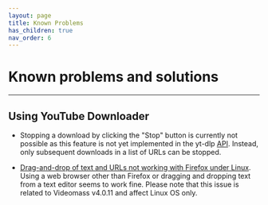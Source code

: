 ```yaml
---
layout: page
title: Known Problems
has_children: true
nav_order: 6
---
```


# Known problems and solutions
-------------------------------------------

## Using YouTube Downloader

- Stopping a download by clicking the "Stop" button is currently not possible as 
this feature is not yet implemented in the yt-dlp [API](https://en.wikipedia.org/wiki/API). 
Instead, only subsequent downloads in a list of URLs can be stopped.  

- [Drag-and-drop of text and URLs not working with Firefox under Linux](https://github.com/wxWidgets/wxWidgets/issues/17694). 
Using a web browser other than Firefox or dragging and dropping text from a text 
editor seems to work fine. Please note that this issue is related to Videomass 
v4.0.11 and affect Linux OS only.

